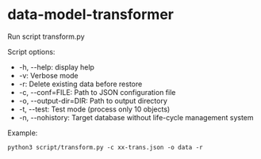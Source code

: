 # data-model-transformer

Run script transform.py

Script options:
* -h, --help: display help
* -v: Verbose mode
* -r: Delete existing data before restore
* -c, --conf=FILE: Path to JSON configuration file
* -o, --output-dir=DIR: Path to output directory
* -t, --test: Test mode (process only 10 objects)
* -n, --nohistory: Target database without life-cycle management system


Example:
~~~
python3 script/transform.py -c xx-trans.json -o data -r
~~~
